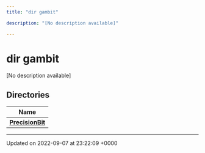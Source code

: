 ```yaml
---
title: "dir gambit"

description: "[No description available]"

---
```


# dir gambit

[No description available]

## Directories

| Name           |
| -------------- |
| **[PrecisionBit](/documentation/code/files/dir_834f998753c9cc6bda1a2160e745c40d/#dir-precisionbit)**  |






-------------------------------

Updated on 2022-09-07 at 23:22:09 +0000
